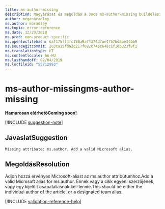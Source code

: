 ```yaml
---
title: ms-author-missing
description: Magyarázat és megoldás a Docs ms-author-missing buildelési problémájára
author: meganbradley
ms.author: mbradley
ms.topic: error-reference
ms.date: 12/20/2018
ms.prod: non-product-specific
ms.openlocfilehash: 6af175ff4fc158a9a74374d7ae4757bd8ae340b9
ms.sourcegitcommit: 203ca15fda2d217f082c74ec648c1f1db323f9f1
ms.translationtype: HT
ms.contentlocale: hu-HU
ms.lasthandoff: 02/04/2019
ms.locfileid: "55712993"
---
```

# <a name="ms-author-missing"></a><span data-ttu-id="dab7b-103">ms-author-missing</span><span class="sxs-lookup"><span data-stu-id="dab7b-103">ms-author-missing</span></span>

<span data-ttu-id="dab7b-104">**Hamarosan elérhető**</span><span class="sxs-lookup"><span data-stu-id="dab7b-104">**Coming soon!**</span></span>

[!INCLUDE [suggestion-note](includes/suggestion-note.md)]

## <a name="suggestion"></a><span data-ttu-id="dab7b-105">Javaslat</span><span class="sxs-lookup"><span data-stu-id="dab7b-105">Suggestion</span></span>

`Missing attribute: ms.author. Add a valid Microsoft alias.`

## <a name="resolution"></a><span data-ttu-id="dab7b-106">Megoldás</span><span class="sxs-lookup"><span data-stu-id="dab7b-106">Resolution</span></span>

<span data-ttu-id="dab7b-107">Adjon hozzá érvényes Microsoft-aliast az ms.author attribútumhoz.</span><span class="sxs-lookup"><span data-stu-id="dab7b-107">Add a valid Microsoft alias for ms.author.</span></span> <span data-ttu-id="dab7b-108">Ennek vagy a cikk egyéni szerzőjének, vagy egy kijelölt csapataliasnak kell lennie.</span><span class="sxs-lookup"><span data-stu-id="dab7b-108">This should be either the individual author of the article, or a designated team alias.</span></span>

<!--make sure to add this file to your includes folder and verify the path-->
[!INCLUDE [validation-reference-help](includes/validation-reference-help.md)]